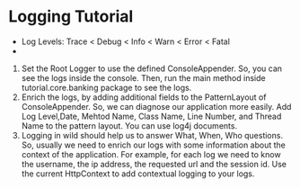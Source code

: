 # Logging Tutorial

* Log Levels: Trace < Debug < Info < Warn < Error < Fatal
* 

1. Set the Root Logger to use the defined ConsoleAppender. So, you can see the logs inside the console. Then, run the main method inside tutorial.core.banking package to see the logs.
2. Enrich the logs, by adding additional fields to the PatternLayout of ConsoleAppender. So, we can diagnose our application more easily. Add Log Level,Date, Mehtod Name, Class Name, Line Number, and Thread Name to the pattern layout. You can use log4j documents.
3. Logging in wild should help us to answer What, When, Who questions. So, usually we need to enrich our logs with some information about the context of the application. For example, for each log we need to know the username, the ip address, the requested url and the session id. Use the current HttpContext to add contextual logging to your logs.
